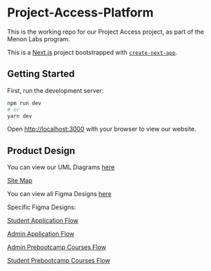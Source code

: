 # Project-Access-Platform
This is the working repo for our Project Access project, as part of the Menon Labs program. 

This is a [Next.js](https://nextjs.org/) project bootstrapped with [`create-next-app`](https://github.com/vercel/next.js/tree/canary/packages/create-next-app).

## Getting Started

First, run the development server:

```bash
npm run dev
# or
yarn dev
```

Open [http://localhost:3000](http://localhost:3000) with your browser to view our website.

## Product Design
You can view our UML Diagrams [here](https://lucid.app/lucidchart/invitations/accept/63338e18-7ff3-4ac6-a945-ec1f77d14dcd)

[Site Map](https://lucid.app/lucidchart/invitations/accept/cfaae816-1238-4d3d-ae9e-0c8db1aa43fc)

You can view all Figma Designs [here](https://www.figma.com/file/1veERhNjefvS6BrLyoWeST/Project-Access)

Specific Figma Designs:

[Student Application Flow](https://www.figma.com/proto/KCjBaVhTcG8CZdcfVZZut9/Application-Flow-Student?node-id=2%3A14&viewport=576%2C335%2C0.07986868917942047&scaling=min-zoom)

[Admin Application Flow](https://www.figma.com/proto/0Mq4LbXLKV8R1pyx0a1nNP/Application-Flow-Admin?node-id=1%3A16&viewport=567%2C379%2C0.08777683973312378&scaling=min-zoom)

[Admin Prebootcamp Courses Flow](https://www.figma.com/proto/nmJUaQVMsryECjM7Xt0Yc3/Bootcamp-Flow-Admin?node-id=1%3A19&viewport=597%2C445%2C0.10269461572170258&scaling=min-zoom)

[Student Prebootcamp Courses Flow](https://www.figma.com/proto/7itluWV1jRIrf7syMiToot/Bootcamp-Flow-Student?node-id=1%3A21&viewport=519%2C352%2C0.1103837862610817&scaling=min-zoom)


